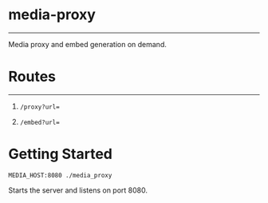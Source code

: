 # media-proxy
---
Media proxy and embed generation on demand.

# Routes
---
1. `/proxy?url=`

2. `/embed?url=`

# Getting Started

```
MEDIA_HOST:8080 ./media_proxy
```
Starts the server and listens on port 8080.
